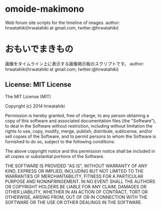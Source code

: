 omoide-makimono
===============

Web forum site scripts for the timeline of images.
author: hrwatahiki(hrwatahiki at gmail.com, twitter:@hrwatahiki)

おもいでまきもの
===============

画像をタイムライン上に表示する画像掲示板のスクリプトです。
author: hrwatahiki(hrwatahiki at gmail.com, twitter:@hrwatahiki)

License: MIT License
----------------------
The MIT License (MIT)

Copyright (c) 2014 hrwatahiki

Permission is hereby granted, free of charge, to any person obtaining a copy
of this software and associated documentation files (the "Software"), to deal
in the Software without restriction, including without limitation the rights
to use, copy, modify, merge, publish, distribute, sublicense, and/or sell
copies of the Software, and to permit persons to whom the Software is
furnished to do so, subject to the following conditions:

The above copyright notice and this permission notice shall be included in
all copies or substantial portions of the Software.

THE SOFTWARE IS PROVIDED "AS IS", WITHOUT WARRANTY OF ANY KIND, EXPRESS OR
IMPLIED, INCLUDING BUT NOT LIMITED TO THE WARRANTIES OF MERCHANTABILITY,
FITNESS FOR A PARTICULAR PURPOSE AND NONINFRINGEMENT. IN NO EVENT SHALL THE
AUTHORS OR COPYRIGHT HOLDERS BE LIABLE FOR ANY CLAIM, DAMAGES OR OTHER
LIABILITY, WHETHER IN AN ACTION OF CONTRACT, TORT OR OTHERWISE, ARISING FROM,
OUT OF OR IN CONNECTION WITH THE SOFTWARE OR THE USE OR OTHER DEALINGS IN
THE SOFTWARE.
